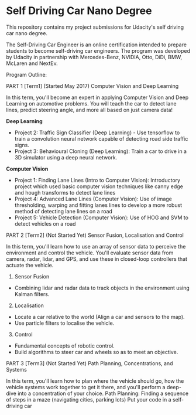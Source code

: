 # Self Driving Car Nano Degree

This repository contains my project submissions for Udacity's self driving car nano degree. 

The Self-Driving Car Engineer is an online certification intended to prepare students to become self-driving car engineers. The program was developed by Udacity in partnership with Mercedes-Benz, NVIDIA, Otto, DiDi, BMW, McLaren and NextEv.

Program Outline:

PART 1 [Term1] (Started May 2017)
Computer Vision and Deep Learning

In this term, you'll become an expert in applying Computer Vision and Deep Learning on automotive problems. You will teach the car to detect lane lines, predict steering angle, and more all based on just camera data!

**Deep Learning**

* Project 2: Traffic Sign Classifier (Deep Learning) - Use tensorflow to train a convolution neural network capable of detecting road side traffic signs.
* Project 3: Behavioural Cloning (Deep Learning): Train a car to drive in a 3D simulator using a deep neural network. 
    
**Computer Vision**

* Project 1: Finding Lane Lines (Intro to Computer Vision): Introductory project which used basic computer vision techniques like canny edge and hough transforms to detect lane lines
* Project 4: Advanced Lane Lines (Computer Vision): Use of image thresholding, warping and fitting lanes lines to develop a more robust method of detecting lane lines on a road
* Project 5: Vehicle Detection (Computer Vision): Use of HOG and SVM to detect vehicles on a road

PART 2 [Term2] (Not Started Yet)
Sensor Fusion, Localisation and Control 

In this term, you'll learn how to use an array of sensor data to perceive the environment and control the vehicle. You'll evaluate sensor data from camera, radar, lidar, and GPS, and use these in closed-loop controllers that actuate the vehicle.

1. Sensor Fusion

- Combining lidar and radar data to track objects in the environment using Kalman filters.
2. Localisation

- Locate a car relative to the world (Align a car and sensors to the map).
- Use particle filters to localise the vehicle.
3. Control

- Fundamental concepts of robotic control.
- Build algorithms to steer car and wheels so as to meet an objective.

PART 3 [Term3] (Not Started Yet)
Path Planning, Concentrations, and Systems

In this term, you'll learn how to plan where the vehicle should go, how the vehicle systems work together to get it there, and you'll perform a deep-dive into a concentration of your choice.
Path Planning: Finding a sequence of steps in a maze (navigating cities, parking lots)
Put your code in a self-driving car
